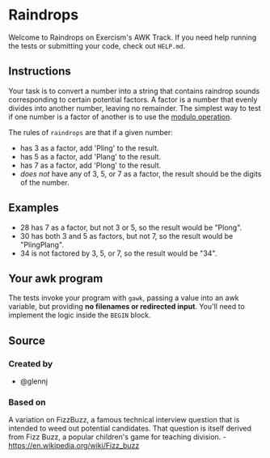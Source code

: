 # Raindrops

Welcome to Raindrops on Exercism's AWK Track.
If you need help running the tests or submitting your code, check out `HELP.md`.

## Instructions

Your task is to convert a number into a string that contains raindrop sounds corresponding to certain potential factors. A factor is a number that evenly divides into another number, leaving no remainder. The simplest way to test if one number is a factor of another is to use the [modulo operation](https://en.wikipedia.org/wiki/Modulo_operation).

The rules of `raindrops` are that if a given number:

- has 3 as a factor, add 'Pling' to the result.
- has 5 as a factor, add 'Plang' to the result.
- has 7 as a factor, add 'Plong' to the result.
- _does not_ have any of 3, 5, or 7 as a factor, the result should be the digits of the number.

## Examples

- 28 has 7 as a factor, but not 3 or 5, so the result would be "Plong".
- 30 has both 3 and 5 as factors, but not 7, so the result would be "PlingPlang".
- 34 is not factored by 3, 5, or 7, so the result would be "34".

## Your awk program

The tests invoke your program with `gawk`, passing a value into an awk variable, but providing **no filenames or redirected input**.
You'll need to implement the logic inside the `BEGIN` block.

## Source

### Created by

- @glennj

### Based on

A variation on FizzBuzz, a famous technical interview question that is intended to weed out potential candidates. That question is itself derived from Fizz Buzz, a popular children's game for teaching division. - https://en.wikipedia.org/wiki/Fizz_buzz